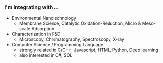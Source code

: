 ### I'm integrating with ...  
+ Environmental Nanotechnology
  - Membrane Science, Catalytic Oxidation-Reduction, Micro & Meso-scale Adsorption
+ Characterization in R&D
  - Microscopy, Chromatography, Spectroscopy, X-ray
+ Computer Science / Programming Language
  - strongly related to C/C++, Javascript, HTML, Python, Deep learning
  - also interested in C#, SQL
<!--
![lang stat](https://github-readme-stats.vercel.app/api/top-langs/?username=hgstyler&hide_title=true&show_icons=true&hide_border=true&layout=compact)
![activity](https://github-readme-stats.vercel.app/api?username=hgstyler&show_icons=true&hide_border=true)
![lang stat](https://github-readme-stats.vercel.app/api/top-langs/?username=hgstyler&show_icons=true&hide_border=true&title_color=004386&icon_color=004386&layout=compact)](https://github.com/hgstyler)

**hgstyler/hgstyler** is a ✨ _special_ ✨ repository because its `README.md` (this file) appears on your GitHub profile.

Here are some ideas to get you started:

- 🔭 I’m currently working on ...
- 🌱 I’m currently learning ...
- 👯 I’m looking to collaborate on ...
- 🤔 I’m looking for help with ...
- 💬 Ask me about ...
- 📫 How to reach me: ...
- 😄 Pronouns: ...
- ⚡ Fun fact: ...
-->
